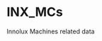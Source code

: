 # INX_MCs
Innolux Machines related data
<a href="https://github.com/chienping3/INX_MCs" src="https://img.shields.io/badge/Johnny-Johnny?style=social&logo=toyota&logoColor=black
"></a>
